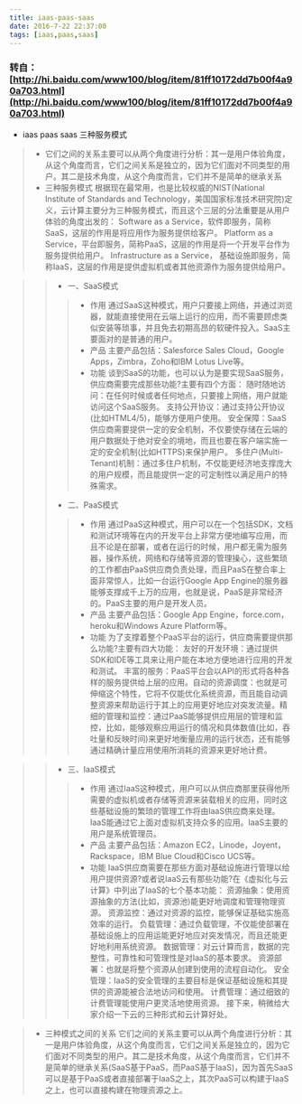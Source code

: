 ```yaml
---
title: iaas-paas-saas
date: 2016-7-22 22:37:00
tags: [iaas,paas,saas]
---
```

### 转自：[http://hi.baidu.com/www100/blog/item/81ff10172dd7b00f4a90a703.html](http://hi.baidu.com/www100/blog/item/81ff10172dd7b00f4a90a703.html)
- iaas paas saas 三种服务模式
>- 它们之间的关系主要可以从两个角度进行分析：其一是用户体验角度，从这个角度而言，它们之间关系是独立的，因为它们面对不同类型的用户。其二是技术角度，从这个角度而言，它们并不是简单的继承关系 
>- 三种服务模式
根据现在最常用，也是比较权威的NIST(National Institute of Standards and Technology，美国国家标准技术研究院)定义，云计算主要分为三种服务模式，而且这个三层的分法重要是从用户体验的角度出发的：
Software as a Service，软件即服务，简称SaaS，这层的作用是将应用作为服务提供给客户。
Platform as a Service，平台即服务，简称PaaS，这层的作用是将一个开发平台作为服务提供给用户。
Infrastructure as a Service， 基础设施即服务，简称IaaS，这层的作用是提供虚拟机或者其他资源作为服务提供给用户。 

>>- 一、SaaS模式 
>>>- 作用
通过SaaS这种模式，用户只要接上网络，并通过浏览器，就能直接使用在云端上运行的应用，而不需要顾虑类似安装等琐事，并且免去初期高昂的软硬件投入。SaaS主要面对的是普通的用户。
>>>- 产品
主要产品包括：Salesforce Sales Cloud，Google Apps，Zimbra，Zoho和IBM Lotus Live等。
>>>- 功能
谈到SaaS的功能，也可以认为是要实现SaaS服务，供应商需要完成那些功能?主要有四个方面：
随时随地访问：在任何时候或者任何地点，只要接上网络，用户就能访问这个SaaS服务。
支持公开协议：通过支持公开协议(比如HTML4/5)，能够方便用户使用。
安全保障：SaaS供应商需要提供一定的安全机制，不仅要使存储在云端的用户数据处于绝对安全的境地，而且也要在客户端实施一定的安全机制(比如HTTPS)来保护用户。
多住户(Multi-Tenant)机制：通过多住户机制，不仅能更经济地支撑庞大的用户规模，而且能提供一定的可定制性以满足用户的特殊需求。
>>- 二、PaaS模式
>>>- 作用
通过PaaS这种模式，用户可以在一个包括SDK，文档和测试环境等在内的开发平台上非常方便地编写应用，而且不论是在部署，或者在运行的时候，用户都无需为服务器，操作系统，网络和存储等资源的管理操心，这些繁琐的工作都由PaaS供应商负责处理，而且PaaS在整合率上面非常惊人，比如一台运行Google App Engine的服务器能够支撑成千上万的应用，也就是说，PaaS是非常经济的。PaaS主要的用户是开发人员。
>>>- 产品
主要产品包括：Google App Engine，force.com，heroku和Windows Azure Platform等。
>>>- 功能
为了支撑着整个PaaS平台的运行，供应商需要提供那么功能?主要有四大功能：
友好的开发环境：通过提供SDK和IDE等工具来让用户能在本地方便地进行应用的开发和测试。
丰富的服务：PaaS平台会以API的形式将各种各样的服务提供给上层的应用。自动的资源调度：也就是可伸缩这个特性，它将不仅能优化系统资源，而且能自动调整资源来帮助运行于其上的应用更好地应对突发流量。精细的管理和监控：通过PaaS能够提供应用层的管理和监控，比如，能够观察应用运行的情况和具体数值(比如，吞吐量和反映时间)来更好地衡量应用的运行状态，还有能够通过精确计量应用使用所消耗的资源来更好地计费。

>>- 三、IaaS模式
>>>- 作用
通过IaaS这种模式，用户可以从供应商那里获得他所需要的虚拟机或者存储等资源来装载相关的应用，同时这些基础设施的繁琐的管理工作将由IaaS供应商来处理。IaaS能通过它上面对虚拟机支持众多的应用。IaaS主要的用户是系统管理员。
>>>- 产品
主要产品包括：Amazon EC2，Linode，Joyent，Rackspace，IBM Blue Cloud和Cisco UCS等。
>>>- 功能
IaaS供应商需要在那些方面对基础设施进行管理以给用户提供资源?或者说IaaS云有那些功能?在《虚拟化与云计算》中列出了IaaS的七个基本功能：
资源抽象：使用资源抽象的方法(比如，资源池)能更好地调度和管理物理资源。
资源监控：通过对资源的监控，能够保证基础实施高效率的运行。
负载管理：通过负载管理，不仅能使部署在基础设施上的应用运能更好地应对突发情况，而且还能更好地利用系统资源。
数据管理：对云计算而言，数据的完整性，可靠性和可管理性是对IaaS的基本要求。
资源部署：也就是将整个资源从创建到使用的流程自动化。
安全管理：IaaS的安全管理的主要目标是保证基础设施和其提供的资源能被合法地访问和使用。
计费管理：通过细致的计费管理能使用户更灵活地使用资源。
接下来，稍微给大家介绍一下云的三种形式和云计算好处。

>- 三种模式之间的关系
它们之间的关系主要可以从两个角度进行分析：其一是用户体验角度，从这个角度而言，它们之间关系是独立的，因为它们面对不同类型的用户。其二是技术角度，从这个角度而言，它们并不是简单的继承关系(SaaS基于PaaS，而PaaS基于IaaS)，因为首先SaaS可以是基于PaaS或者直接部署于IaaS之上，其次PaaS可以构建于IaaS之上，也可以直接构建在物理资源之上。